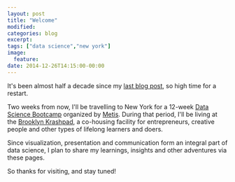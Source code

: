 ```yaml
---
layout: post
title: "Welcome"
modified:
categories: blog
excerpt:
tags: ["data science","new york"]
image:
  feature:
date: 2014-12-26T14:15:00-00:00
---
```


It's been almost half a decade since my [last blog post](http://blog.prompt-speechapps.com), so high time for a restart.

Two weeks from now, I'll be travelling to New York for a 12-week [Data Science Bootcamp][metis-datascience] organized by [Metis][metis]. During that period, I'll be living at the [Brooklyn Krashpad][krash], a co-housing facility for entrepreneurs, creative people and other types of lifelong learners and doers.

Since visualization, presentation and communication form an integral part of data science, I plan to share my learnings, insights and other adventures via these pages.

So thanks for visiting, and stay tuned!

[metis]: http://www.thisismetis.com/
[metis-datascience]: http://www.thisismetis.com/data-science
[krash]: https://krash.io
